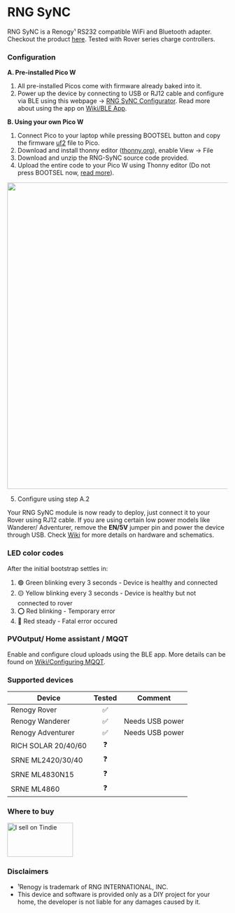 # RNG SyNC
RNG SyNC is a Renogy¹ RS232 compatible  WiFi and Bluetooth adapter. Checkout the product [here](https://www.tindie.com/products/27955/). Tested with Rover series charge controllers.

### Configuration
**A. Pre-installed Pico W**
  1. All pre-installed Picos come with firmware already baked into it.
  2. Power up the device by connecting to USB or RJ12 cable and configure via BLE using this webpage -> [RNG SyNC Configurator](https://thewestlabs.github.io/RNG-SyNC-doc/). Read more about using the app on [Wiki/BLE App](https://github.com/thewestlabs/RNG-SyNC-doc/wiki/BLE-App).

**B. Using your own Pico W**
  1. Connect Pico to your laptop while pressing BOOTSEL button and copy the firmware [uf2](https://micropython.org/download/rp2-pico-w/rp2-pico-w-latest.uf2) file to Pico.
  2. Download and install thonny editor ([thonny.org](https://thonny.org/)), enable View -> File
  3. Download and unzip the RNG-SyNC source code provided.
  4. Upload the entire code to your Pico W using Thonny editor (Do not press BOOTSEL now, [read more](https://www.electromaker.io/blog/article/electromaker-educator-getting-started-with-the-pico-w)).
<img width="700px" src="https://user-images.githubusercontent.com/111796612/202618561-c0973ac7-efcb-4c31-af6c-e20cfc7628ea.png" />

  5. Configure using step A.2 


Your RNG SyNC module is now ready to deploy, just connect it to your Rover using RJ12 cable. If you are using certain low power models like Wanderer/ Adventurer, remove the **EN/5V** jumper pin and power the device through USB. Check [Wiki](https://github.com/thewestlabs/RNG-SyNC-doc/wiki) for more details on hardware and schematics. 

### LED color codes

After the initial bootstrap settles in:
  1. 🟢 Green blinking every 3 seconds - Device is healthy and connected
  2. 🟡 Yellow blinking every 3 seconds - Device is healthy but not connected to rover
  3. ⭕ Red blinking - Temporary error
  4. 🔴 Red steady - Fatal error occured

### PVOutput/ Home assistant / MQQT
Enable and configure cloud uploads using the BLE app. More details can be found on [Wiki/Configuring MQQT](https://github.com/thewestlabs/RNG-SyNC-doc/wiki/Configuring-MQQT).

### Supported devices

| Device | Tested | Comment |
| -------- | :--------: | --------|
| Renogy Rover | ✅ |  |
| Renogy Wanderer | ✅ | Needs USB power |
| Renogy Adventurer | ✅ | Needs USB power |
| RICH SOLAR 20/40/60 | ❓ |  |
| SRNE ML2420/30/40 | ❓ |  |
| SRNE ML4830N15 | ❓ |  |
| SRNE ML4860 | ❓ |  |

### Where to buy
<a href="https://www.tindie.com/stores/westlabs/?ref=offsite_badges&utm_source=sellers_cyrils&utm_medium=badges&utm_campaign=badge_medium"><img src="https://d2ss6ovg47m0r5.cloudfront.net/badges/tindie-mediums.png" alt="I sell on Tindie" width="150" height="78"></a>


### Disclaimers
- ¹Renogy is trademark of RNG INTERNATIONAL, INC.
- This device and software is provided only as a DIY project for your home, the developer is not liable for any damages caused by it.
